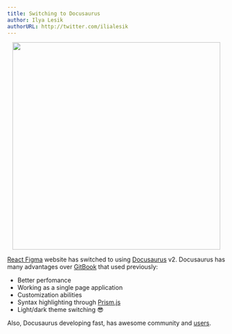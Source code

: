```yaml
---
title: Switching to Docusaurus
author: Ilya Lesik
authorURL: http://twitter.com/ilialesik
---
```


<p align="center"><img src="https://media.giphy.com/media/YoELC2lq2ItyZtVtWP/giphy.gif" width="480" /></p>

[React Figma](https://react-figma.now.sh/) website has switched to using [Docusaurus](https://docusaurus.io/) v2.
Docusaurus has many advantages over [GitBook](https://www.gitbook.com/) that used previously:

* Better perfomance
* Working as a single page application
* Customization abilities
* Syntax highlighting through [Prism.js](https://prismjs.com/)
* Light/dark theme switching 😎

Also, Docusaurus developing fast, has awesome community and [users](https://docusaurus.io/en/users).

